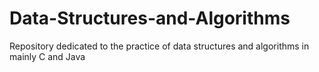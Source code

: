 # Data-Structures-and-Algorithms
Repository dedicated to the practice of data structures and algorithms in mainly C and Java
